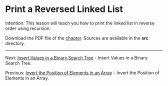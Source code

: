 # Print a Reversed Linked List

Intention: This lesson will teach you how to print the linked list in reverse order using recursion.

Download the PDF file of the [chapter](chapter_17.pdf). Sources are available in the <b>src</b> directory. 

<hr>

Next: [Insert Values in a Binary Search Tree](chapter_18.md "Insert Values in a Binary Search Tree") - 
Insert Values in a Binary Search Tree.

Previous: [Invert the Position of Elements in an Array](chapter_16.md "Invert the Position of Elements in an Array") - 
Invert the Position of Elements in an Array.